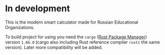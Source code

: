 # In development
This is the modern smart calculator made for Russian Educational Organizations.

To build project for using you need the `cargo` ([Rust Package Manager](https://docs.rs/cargo/latest/cargo/)) version `1.66.0` (cargo also including Rust reference compiler `rustc` the same version). Later more compatibility will be added.
